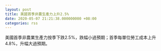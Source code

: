 ```yaml
---
layout: post
title: 美國首季非農生產力上升2.5%
date: 2020-05-07 21:21:38.000000000 +08:00
categories: rss
---
```


美國首季非農業生產力按季下跌2.5%，跌幅小過預期；首季每單位勞工成本上升4.8%，升幅大過預期。
